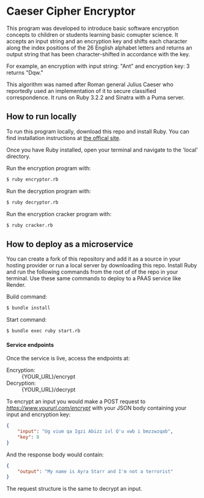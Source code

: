 # Caeser Cipher Encryptor

This program was developed to introduce basic software encryption concepts to children or students
learning basic comupter science. It accepts an input string and an encryption key and shifts each character along the index positions of the 26 English alphabet letters and returns an output string that has been character-shifted in accordance with the key. 

For example, an encryption with input string: "Ant" and encryption key: 3 returns "Dqw."

This algorithm was named after Roman general Julius Caeser who reportedly used an implementation of it to secure classified correspondence. It runs on Ruby 3.2.2 and Sinatra with a Puma server.

## How to run locally

To run this program locally, download this repo and install Ruby. You can find installation instructions at [the offical site](https://www.ruby-lang.org/en/). 

Once you have Ruby installed, open your terminal and navigate to the 'local' directory.

Run the encryption program with:
```sh
$ ruby encryptor.rb
```

Run the decryption program with:
```sh
$ ruby decryptor.rb
```

Run the encryption cracker program with:
```sh
$ ruby cracker.rb
```

## How to deploy as a microservice

You can create a fork of this repository and add it as a source in your hosting provider or run a local server by downloading this repo. Install Ruby and run the following commands from the root of of the repo in your terminal. Use these same commands to deploy to a PAAS service like Render.

Build command: 
```sh
$ bundle install
```

Start command:
```sh
$ bundle exec ruby start.rb
```
#### Service endpoints

Once the service is live, access the endpoints at:
<dl>
  <dt>Encryption:</dt>
  <dd>{YOUR_URL}/encrypt</dd>
  <dt>Decryption:</dt>
  <dd>{YOUR_URL}/decrypt</dd>
</dl>

To encrypt an input you would make a POST request to *https://www.yoururl.com/encrypt* with your JSON body containing your input and encryption key:

```json
{
    "input": "Ug vium qa Igzi Abizz ivl Q'u vwb i bmzzwzqab",
    "key": 8
}
```

And the response body would contain:

```json
{
    "output": "My name is Ayra Starr and I'm not a terrorist"
}
```

The request structure is the same to decrypt an input.
